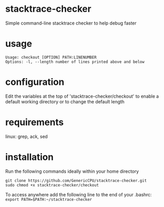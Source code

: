 # stacktrace-checker
Simple command-line stacktrace checker to help debug faster

# usage
```
Usage: checkout [OPTION] PATH:LINENUMBER
Options: -l, --length number of lines printed above and below
```

# configuration
Edit the variables at the top of 'stacktrace-checker/checkout' to enable a default working directory or to change the default length

# requirements
linux: grep, ack, sed

# installation
Run the following commands ideally within your home directory
```
git clone https://github.com/GenericCPU/stacktrace-checker.git
sudo chmod +x stacktrace-checker/checkout
```
To access anywhere add the following line to the end of your .bashrc:
`export PATH=$PATH:~/stacktrace-checker`
